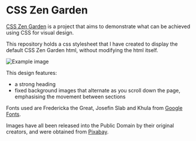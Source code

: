 # CSS Zen Garden

[CSS Zen Garden](http://www.csszengarden.com/) is a project that aims to demonstrate what can be achieved using CSS for visual design.

This repository holds a css stylesheet that I have created to display the default CSS Zen Garden html, without modifying the html itself.

![Example image](screenshot.png)

This design features:

* a strong heading
* fixed background images that alternate as you scroll down the page, emphasising the movement between sections

Fonts used are Fredericka the Great, Josefin Slab and Khula from [Google Fonts](https://fonts.google.com/).

Images have all been released into the Public Domain by their original creators, and were obtained from [Pixabay](https://pixabay.com/).
